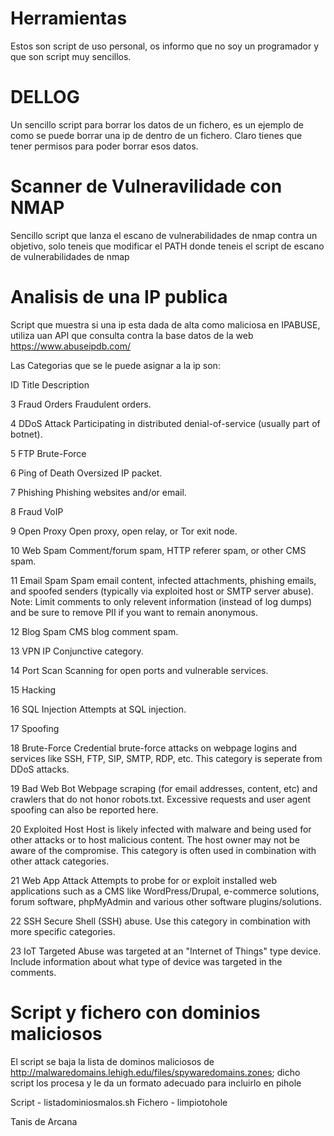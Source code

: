 # Herramientas

Estos son script de uso personal, os informo que no soy un programador y que son script muy sencillos.

# DELLOG

Un sencillo script para borrar los datos de un fichero, es un ejemplo de como se puede borrar una ip de dentro de un fichero.
Claro tienes que tener permisos para poder borrar esos datos.

# Scanner de Vulneravilidade con NMAP

Sencillo script que lanza el escano de vulnerabilidades de nmap contra un objetivo, solo teneis que modificar el PATH donde teneis 
el script de escano de vulnerabilidades de nmap

# Analisis de una IP publica

Script que muestra si una ip esta dada de alta como maliciosa en IPABUSE, utiliza uan API que consulta contra la base datos de 
la web https://www.abuseipdb.com/

Las Categorias que se le puede asignar a la ip son:

ID	Title	Description

3 	Fraud Orders 	Fraudulent orders.

4 	DDoS Attack 	Participating in distributed denial-of-service (usually part of botnet).

5 	FTP Brute-Force 	

6 	Ping of Death 	Oversized IP packet.

7 	Phishing 	Phishing websites and/or email.

8 	Fraud VoIP 	

9 	Open Proxy 	Open proxy, open relay, or Tor exit node.

10 	Web Spam 	Comment/forum spam, HTTP referer spam, or other CMS spam.

11 	Email Spam 	Spam email content, infected attachments, phishing emails, and spoofed senders (typically via exploited host or SMTP server abuse). Note: Limit comments to only relevent information (instead of log dumps) and be sure to remove PII if you want to remain anonymous.

12 	Blog Spam 	CMS blog comment spam.

13 	VPN IP 	Conjunctive category.

14 	Port Scan 	Scanning for open ports and vulnerable services.

15 	Hacking 	

16 	SQL Injection 	Attempts at SQL injection.

17 	Spoofing 	

18 	Brute-Force 	Credential brute-force attacks on webpage logins and services like SSH, FTP, SIP, SMTP, RDP, etc. This category is seperate from DDoS attacks.

19 	Bad Web Bot 	Webpage scraping (for email addresses, content, etc) and crawlers that do not honor robots.txt. Excessive requests and user agent spoofing can also be reported here.

20 	Exploited Host 	Host is likely infected with malware and being used for other attacks or to host malicious content. The host owner may not be aware of the compromise. This category is often used in combination with other attack categories.

21 	Web App Attack 	Attempts to probe for or exploit installed web applications such as a CMS like WordPress/Drupal, e-commerce solutions, forum software, phpMyAdmin and various other software plugins/solutions.

22 	SSH 	Secure Shell (SSH) abuse. Use this category in combination with more specific categories.

23 	IoT Targeted 	Abuse was targeted at an "Internet of Things" type device. Include information about what type of device was targeted in the comments. 

# Script y fichero con dominios maliciosos

El script se baja la lista de dominos maliciosos de http://malwaredomains.lehigh.edu/files/spywaredomains.zones; dicho script los procesa y le da un formato adecuado
para incluirlo en pihole

Script - listadominiosmalos.sh
Fichero - limpiotohole 

Tanis de Arcana
